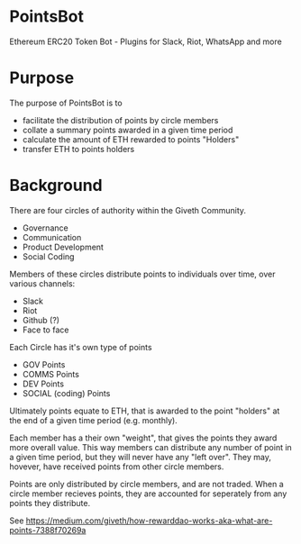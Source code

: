 # PointsBot
Ethereum ERC20 Token Bot - Plugins for Slack, Riot, WhatsApp and more

# Purpose
The purpose of PointsBot is to 
- facilitate the distribution of points by circle members
- collate a summary points awarded in a given time period
- calculate the amount of ETH rewarded to points "Holders"
- transfer ETH to points holders 


# Background
There are four circles of authority within the Giveth Community.
- Governance
- Communication
- Product Development
- Social Coding

Members of these circles distribute points to individuals over time, over various channels:
- Slack 
- Riot
- Github (?)
- Face to face

Each Circle has it's own type of points

- GOV Points
- COMMS Points
- DEV Points
- SOCIAL (coding) Points

Ultimately points equate to ETH, that is awarded to the point "holders" at the end of a given time period (e.g. monthly).

Each member has a their own "weight", that gives the points they award more overall value. This way members can distribute any number of point in a given time period, but they will never have any "left over". They may, hovever, have received points from other circle members. 

Points are only distributed by circle members, and are not traded. When a circle member recieves points, they are accounted for seperately from any points they distribute. 

See https://medium.com/giveth/how-rewarddao-works-aka-what-are-points-7388f70269a 
